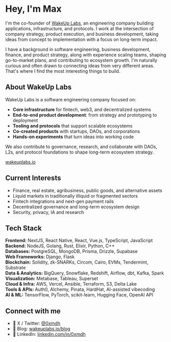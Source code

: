# Hey, I'm Max 
I'm the co-founder of [WakeUp Labs](https://www.wakeuplabs.io), an engineering company building applications, infrastructure, and protocols. I work at the intersection of company strategy, product execution, and business development, taking ideas from concept to implementation with a focus on long-term impact.

I have a background in software engineering, business development, finance, and product strategy, along with experience scaling teams, shaping go-to-market plans, and contributing to ecosystem growth. I'm naturally curious and often drawn to connecting ideas from very different areas. That's where I find the most interesting things to build.


## About WakeUp Labs

WakeUp Labs is a software engineering company focused on:

- **Core infrastructure** for fintech, web3, and decentralized systems  
- **End-to-end product development**: from strategy and prototyping to deployment  
- **Tooling and protocols** that support scalable ecosystems  
- **Co-created products** with startups, DAOs, and corporations  
- **Hands-on experiments** that turn ideas into working code

We also contribute to governance, research, and collaborate with DAOs, L2s, and protocol foundations to shape long-term ecosystem strategy.

[wakeuplabs.io](https://www.wakeuplabs.io)


## Current Interests

- Finance, real estate, agribusiness, public goods, and alternative assets  
- Liquid markets in traditionally illiquid or fragmented sectors  
- Fintech integrations and next-gen payment rails  
- Decentralized governance and long-term ecosystem design  
- Security, privacy, IA and research  

## Tech Stack

**Frontend:** NextJS, React Native, React, Vue.js, TypeScript, JavaScript  
**Backend:** NodeJS, Golang, Rust, Elixir, Python, C++  
**Databases:** PostgreSQL, MongoDB, Prisma, Drizzle, Supabase  
**Web Frameworks:** Django, Flask  
**Blockchain:** Solidity, zk-SNARKs, Circom, Cairo, EVMs, Tendermint, Substrate  
**Data & Analytics:** BigQuery, Snowflake, Redshift, Airflow, dbt, Kafka, Spark  
**Visualization:** Metabase, Tableau, Superset  
**Cloud & Infra:** AWS, Vercel, Ansible, Terraform, S3, Delta Lake  
**Tools & APIs:** Auth0, Alchemy, Pinata, HardHat, AI-assisted vibecoding  
**AI & ML:** TensorFlow, PyTorch, scikit-learn, Hugging Face, OpenAI API

## Connect with me

- 🧠 X / Twitter: [@0xmdh](https://x.com/0xmdh)
- 📝 Blog: [wakeuplabs.io/blog](https://www.wakeuplabs.io/blog)
- 💼 LinkedIn: [linkedin.com/in/0xmdh](https://www.linkedin.com/in/0xmdh)
